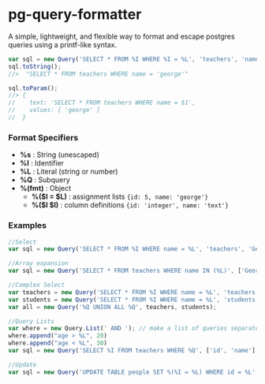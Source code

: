 pg-query-formatter
==================

A simple, lightweight, and flexible way to format and escape postgres queries using a printf-like syntax.

```js
var sql = new Query('SELECT * FROM %I WHERE %I = %L', 'teachers', 'name', 'george');
sql.toString();
//>  "SELECT * FROM teachers WHERE name = 'george'"

sql.toParam();
//> { 
//    text: 'SELECT * FROM teachers WHERE name = $1',
//    values: [ 'george' ] 
//  }

```

### Format Specifiers

- **%s** : String (unescaped)
- **%I** : Identifier
- **%L** : Literal (string or number)
- **%Q** : Subquery 
- **%(fmt)** : Object 
	+ **%($I = $L)** : assignment lists `{id: 5, name: 'george'}`
	+ **%($I $I)**   : column definitions `{id: 'integer', name: 'text'}`

### Examples

```js
//Select
var sql = new Query('SELECT * FROM %I WHERE name = %L', 'teachers', 'George');

//Array expansion
var sql = new Query('SELECT * FROM teachers WHERE name IN (%L)', ['George', 'Jorge', 'Georgio']);

//Complex Select
var teachers = new Query('SELECT * FROM %I WHERE name = %L', 'teachers', 'George');
var students = new Query('SELECT * FROM %I WHERE name = %L', 'students', 'George');
var all = new Query('%Q UNION ALL %Q', teachers, students);

//Query Lists
var where = new Query.List(' AND '); // make a list of queries separated by ' AND '
where.append("age > %L", 20)
where.append("age < %L", 30)
var sql = new Query('SELECT %I FROM teachers WHERE %Q', ['id', 'name'], where);

//Update
var sql = new Query('UPDATE TABLE people SET %(%I = %L) WHERE id = %L', {name: 'George', age: 25}, 4); 
```
